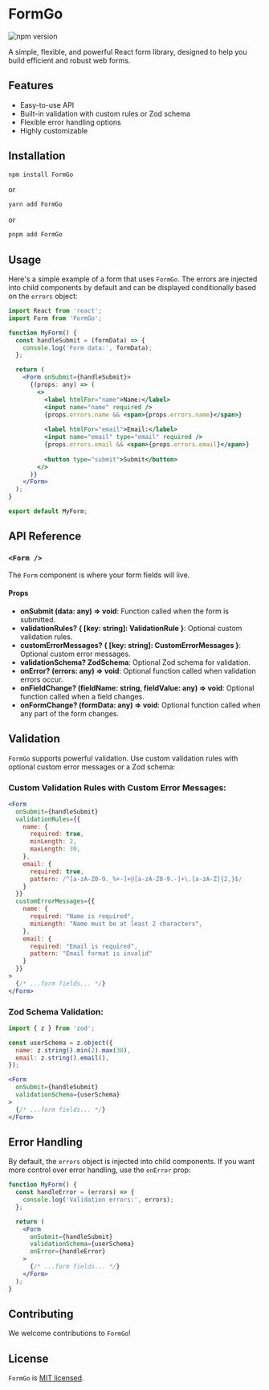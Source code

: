 # FormGo

![npm version](https://badge.fury.io/js/FormGo.svg)

A simple, flexible, and powerful React form library, designed to help you build efficient and robust web forms.

## Features

- Easy-to-use API
- Built-in validation with custom rules or Zod schema
- Flexible error handling options
- Highly customizable


## Installation

```bash
npm install FormGo
```

or

```bash
yarn add FormGo
```

or

```bash
pnpm add FormGo
```

## Usage

Here's a simple example of a form that uses `FormGo`. The errors are injected into child components by default and can be displayed conditionally based on the `errors` object:

```jsx
import React from 'react';
import Form from 'FormGo';

function MyForm() {
  const handleSubmit = (formData) => {
    console.log('Form data:', formData);
  };

  return (
    <Form onSubmit={handleSubmit}>
      {(props: any) => (
        <>
          <label htmlFor="name">Name:</label>
          <input name="name" required />
          {props.errors.name && <span>{props.errors.name}</span>}
          
          <label htmlFor="email">Email:</label>
          <input name="email" type="email" required />
          {props.errors.email && <span>{props.errors.email}</span>}
          
          <button type="submit">Submit</button>
        </>
      )}
    </Form>
  );
}

export default MyForm;
```

## API Reference

### `<Form />`

The `Form` component is where your form fields will live.

#### Props

- **onSubmit (data: any) => void**: Function called when the form is submitted.
- **validationRules? { [key: string]: ValidationRule }**: Optional custom validation rules.
- **customErrorMessages? { [key: string]: CustomErrorMessages }**: Optional custom error messages.
- **validationSchema? ZodSchema<ZodTypeAny>**: Optional Zod schema for validation.
- **onError? (errors: any) => void**: Optional function called when validation errors occur.
- **onFieldChange? (fieldName: string, fieldValue: any) => void**: Optional function called when a field changes.
- **onFormChange? (formData: any) => void**: Optional function called when any part of the form changes.

## Validation

`FormGo` supports powerful validation. Use custom validation rules with optional custom error messages or a Zod schema:

### Custom Validation Rules with Custom Error Messages:

```jsx
<Form
  onSubmit={handleSubmit}
  validationRules={{
    name: {
      required: true,
      minLength: 2,
      maxLength: 30,
    },
    email: {
      required: true,
      pattern: /^[a-zA-Z0-9._%+-]+@[a-zA-Z0-9.-]+\.[a-zA-Z]{2,}$/
    }
  }}
  customErrorMessages={{
    name: {
      required: "Name is required",
      minLength: "Name must be at least 2 characters",
    },
    email: {
      required: "Email is required",
      pattern: "Email format is invalid"
    }
  }}
>
  {/* ...form fields... */}
</Form>
```

### Zod Schema Validation:

```jsx
import { z } from 'zod';

const userSchema = z.object({
  name: z.string().min(2).max(30),
  email: z.string().email(),
});

<Form
  onSubmit={handleSubmit}
  validationSchema={userSchema}
>
  {/* ...form fields... */}
</Form>
```

## Error Handling

By default, the `errors` object is injected into child components. If you want more control over error handling, use the `onError` prop:

```jsx
function MyForm() {
  const handleError = (errors) => {
    console.log('Validation errors:', errors);
  };

  return (
    <Form
      onSubmit={handleSubmit}
      validationSchema={userSchema}
      onError={handleError}
    >
      {/* ...form fields... */}
    </Form>
  );
}
```

## Contributing

We welcome contributions to `FormGo`!

## License

`FormGo` is [MIT licensed](./LICENSE).
